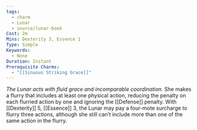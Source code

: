 ```yaml
---
tags:
  - charm
  - Lunar
  - source/lunar-book
Cost: 2m
Mins: Dexterity 3, Essence 1
Type: Simple
Keywords:
  - None
Duration: Instant
Prerequisite Charms:
  - "[[Sinuous Striking Grace]]"
---
```

*The Lunar acts with fluid grace and incomparable coordination.*
She makes a flurry that includes at least one physical action, reducing the penalty on each flurried action by one and ignoring the [[Defense]] penalty. 
With [[Dexterity]] 5, [[Essence]] 3, the Lunar may pay a four-mote surcharge to flurry three actions, although she still can’t include more than one of the same action in the flurry.